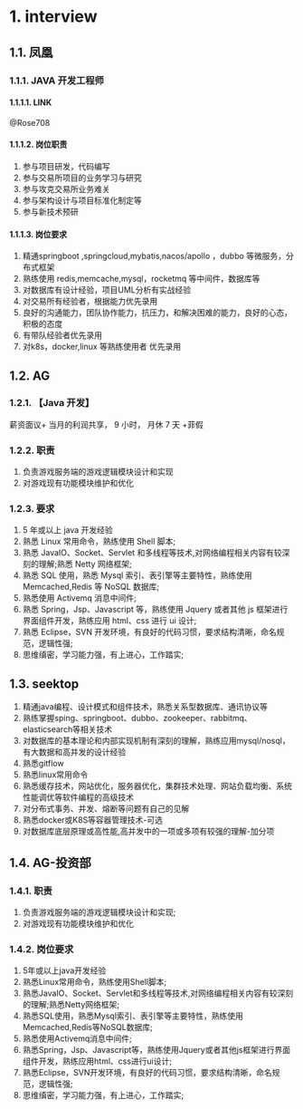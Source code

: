 # 1. interview

## 1.1. 凤凰

### 1.1.1. JAVA 开发工程师

#### 1.1.1.1. LINK

@Rose708

#### 1.1.1.2. 岗位职责

1. 参与项目研发，代码编写
1. 参与交易所项目的业务学习与研究
1. 参与攻克交易所业务难关
1. 参与架构设计与项目标准化制定等
1. 参与新技术预研

#### 1.1.1.3. 岗位要求

1. 精通springboot ,springcloud,mybatis,nacos/apollo ，dubbo 等微服务，分布式框架
1. 熟练使用 redis,memcache,mysql，rocketmq 等中间件，数据库等
1. 对数据库有设计经验，项目UML分析有实战经验
1. 对交易所有经验者，根据能力优先录用
1. 良好的沟通能力，团队协作能力，抗压力，和解决困难的能力，良好的心态，积极的态度
1. 有带队经验者优先录用
1. 对k8s，docker,linux 等熟练使用者 优先录用

## 1.2. AG

### 1.2.1. 【Java 开发】

薪资面议+ 当月的利润共享， 9 小时， 月休 7 天 +菲假

### 1.2.2. 职责

1. 负责游戏服务端的游戏逻辑模块设计和实现
1. 对游戏现有功能模块维护和优化

### 1.2.3. 要求

1. 5 年或以上 java 开发经验
1. 熟悉 Linux 常用命令，熟练使用 Shell 脚本;
1. 熟悉 JavaIO、Socket、Servlet 和多线程等技术,对网络编程相关内容有较深刻的理解;熟悉 Netty 网络框架;
1. 熟悉 SQL 使用，熟悉 Mysql 索引、表引擎等主要特性，熟练使用 Memcached,Redis 等 NoSQL 数据库;
1. 熟悉使用 Activemq 消息中间件;
1. 熟悉 Spring，Jsp、Javascript 等，熟练使用 Jquery 或者其他 js 框架进行界面组件开发，熟练应用 html、css 进行 ui 设计;
1. 熟悉 Eclipse，SVN 开发环境，有良好的代码习惯，要求结构清晰，命名规范，逻辑性强;
1. 思维缜密，学习能力强，有上进心，工作踏实;

## 1.3. seektop

1. 精通java编程、设计模式和组件技术，熟悉关系型数据库、通讯协议等
1. 熟练掌握sping、springboot、dubbo、zookeeper、rabbitmq、elasticsearch等相关技术
1. 对数据库的基本理论和内部实现机制有深刻的理解，熟练应用mysql/nosql，有大数据和高并发的设计经验
1. 熟悉gitflow
1. 熟悉linux常用命令
1. 熟悉缓存技术，网站优化，服务器优化，集群技术处理、网站负载均衡、系统性能调优等软件编程的高级技术
1. 对分布式事务、并发、熔断等问题有自己的见解
1. 熟悉docker或K8S等容器管理技术-可选
1. 对数据库底层原理或高性能,高并发中的一项或多项有较强的理解-加分项

## 1.4. AG-投资部

### 1.4.1. 职责

1. 负责游戏服务端的游戏逻辑模块设计和实现;
1. 对游戏现有功能模块维护和优化

### 1.4.2. 岗位要求

1. 5年或以上java开发经验
1. 熟悉Linux常用命令，熟练使用Shell脚本;
1. 熟悉JavaIO、Socket、Servlet和多线程等技术,对网络编程相关内容有较深刻的理解;熟悉Netty网络框架;
1. 熟悉SQL使用，熟悉Mysql索引、表引擎等主要特性，熟练使用Memcached,Redis等NoSQL数据库;
1. 熟悉使用Activemq消息中间件;
1. 熟悉Spring，Jsp、Javascript等，熟练使用Jquery或者其他js框架进行界面组件开发，熟练应用html、css进行ui设计;
1. 熟悉Eclipse，SVN开发环境，有良好的代码习惯，要求结构清晰，命名规范，逻辑性强;
1. 思维缜密，学习能力强，有上进心，工作踏实;
